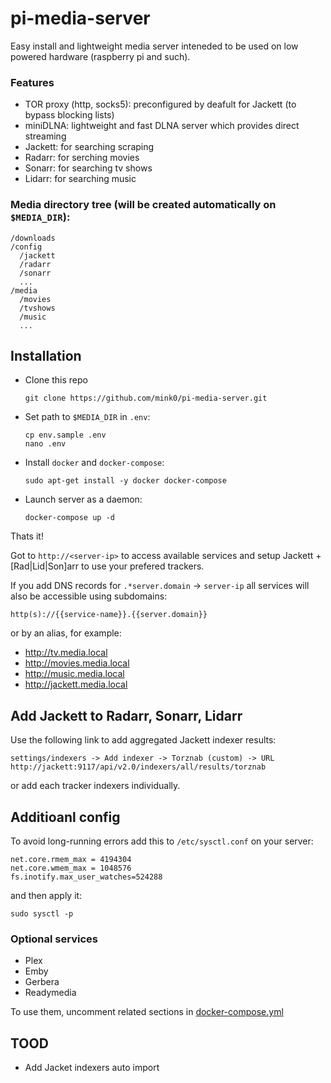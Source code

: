 # pi-media-server

Easy install and lightweight media server inteneded to be used on low powered hardware (raspberry pi and such).

### Features

- TOR proxy (http, socks5): preconfigured by deafult for Jackett (to bypass blocking lists)
- miniDLNA: lightweight and fast DLNA server which provides direct streaming
- Jackett: for searching scraping
- Radarr: for serching movies
- Sonarr: for searching tv shows
- Lidarr: for searching music

### Media directory tree (will be created automatically on `$MEDIA_DIR`):

    /downloads
    /config
      /jackett
      /radarr
      /sonarr
      ...
    /media
      /movies
      /tvshows
      /music
      ...

## Installation

- Clone this repo

      git clone https://github.com/mink0/pi-media-server.git 

- Set path to `$MEDIA_DIR` in `.env`:

      cp env.sample .env
      nano .env

- Install `docker` and `docker-compose`:

      sudo apt-get install -y docker docker-compose

- Launch server as a daemon:

      docker-compose up -d

Thats it! 

Got to `http://<server-ip>` to access available services and setup Jackett + [Rad|Lid|Son]arr to use your prefered trackers.

If you add DNS records for `.*server.domain` -> `server-ip` all services will also be accessible using subdomains:
  
    http(s)://{{service-name}}.{{server.domain}} 

or by an alias, for example:

- http://tv.media.local
- http://movies.media.local
- http://music.media.local
- http://jackett.media.local

## Add Jackett to Radarr, Sonarr, Lidarr

Use the following link to add aggregated Jackett indexer results:
    
    settings/indexers -> Add indexer -> Torznab (custom) -> URL
    http://jackett:9117/api/v2.0/indexers/all/results/torznab

or add each tracker indexers individually.

## Additioanl config

To avoid long-running errors add this to `/etc/sysctl.conf` on your server:

```
net.core.rmem_max = 4194304
net.core.wmem_max = 1048576
fs.inotify.max_user_watches=524288
```

and then apply it:

    sudo sysctl -p

### Optional services

- Plex
- Emby
- Gerbera
- Readymedia

To use them, uncomment related sections in [docker-compose.yml](./docker-compose.yml)

## TOOD

- Add Jacket indexers auto import

